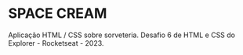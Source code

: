 # SPACE CREAM

Aplicação HTML / CSS sobre sorveteria. Desafio 6 de HTML e CSS do Explorer - Rocketseat - 2023.
